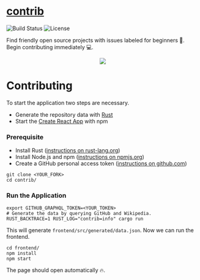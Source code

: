 # [contrib](http://gauger.io/contrib)

![Build Status](https://github.com/devgg/contrib/actions/workflows/deploy.yml/badge.svg)
![License](https://img.shields.io/github/license/devgg/contrib.svg)

Find friendly open source projects with issues labeled for beginners 🚀. Begin contributing immediately 💻.

<p align="center">
  <img src="https://user-images.githubusercontent.com/8250067/54951544-3067f300-4f44-11e9-9897-29e1b3070165.gif">
</p>


# Contributing

To start the application two steps are necessary.
- Generate the repository data with [Rust](https://www.rust-lang.org/)
- Start the [Create React App](https://github.com/facebook/create-react-app) with npm

### Prerequisite

- Install Rust ([instructions on rust-lang.org](https://www.rust-lang.org/tools/install))
- Install Node.js and npm ([instructions on npmjs.org](https://docs.npmjs.com/downloading-and-installing-node-js-and-npm))
- Create a GitHub personal access token ([instructions on github.com](https://developer.github.com/v4/guides/forming-calls/#authenticating-with-graphql))

```shell
git clone <YOUR_FORK>
cd contrib/
```

### Run the Application

```shell
export GITHUB_GRAPHQL_TOKEN=<YOUR_TOKEN>
# Generate the data by querying GitHub and Wikipedia.
RUST_BACKTRACE=1 RUST_LOG="contrib=info" cargo run
```

This will generate `frontend/src/generated/data.json`. Now we can run the frontend.

```shell
cd frontend/
npm install
npm start
```

The page should open automatically 🔥.
